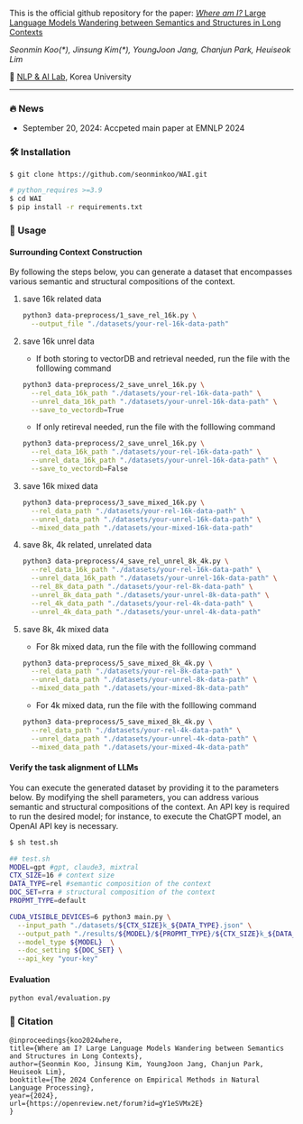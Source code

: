 This is the official github repository for the paper: [_Where am I?_ Large Language Models Wandering between Semantics and Structures in Long Contexts](https://openreview.net/forum?id=gY1eSVMx2E)

*Seonmin Koo(\*), Jinsung Kim(\*), YoungJoon Jang, Chanjun Park, Heuiseok Lim* 

🏫 [NLP & AI Lab](https://blpkorea.cafe24.com/wp/), Korea University

---
### 🔥 News
- September 20, 2024: Accpeted main paper at EMNLP 2024

### 🛠️ Installation
```bash
$ git clone https://github.com/seonminkoo/WAI.git
```

```bash
# python_requires >=3.9
$ cd WAI
$ pip install -r requirements.txt 
```

### 🚀 Usage

#### Surrounding Context Construction

By following the steps below, you can generate a dataset that encompasses various semantic and structural compositions of the context.

1. save 16k related data

    ```bash
    python3 data-preprocess/1_save_rel_16k.py \
      --output_file "./datasets/your-rel-16k-data-path"
    ```

2. save 16k unrel data

    - If both storing to vectorDB and retrieval needed, run the file with the folllowing command
    ```bash
    python3 data-preprocess/2_save_unrel_16k.py \
      --rel_data_16k_path "./datasets/your-rel-16k-data-path" \
      --unrel_data_16k_path "./datasets/your-unrel-16k-data-path" \
      --save_to_vectordb=True
    ```

    - If only retireval needed, run the file with the folllowing command
    ```bash
    python3 data-preprocess/2_save_unrel_16k.py \
      --rel_data_16k_path "./datasets/your-rel-16k-data-path" \
      --unrel_data_16k_path "./datasets/your-unrel-16k-data-path" \
      --save_to_vectordb=False
    ```

3. save 16k mixed data

    ```bash
    python3 data-preprocess/3_save_mixed_16k.py \
      --rel_data_path "./datasets/your-rel-16k-data-path" \
      --unrel_data_path "./datasets/your-unrel-16k-data-path" \
      --mixed_data_path "./datasets/your-mixed-16k-data-path"
    ```

4. save 8k, 4k related, unrelated data

    ```bash
    python3 data-preprocess/4_save_rel_unrel_8k_4k.py \
      --rel_data_16k_path "./datasets/your-rel-16k-data-path" \
      --unrel_data_16k_path "./datasets/your-unrel-16k-data-path" \
      --rel_8k_data_path "./datasets/your-rel-8k-data-path" \
      --unrel_8k_data_path "./datasets/your-unrel-8k-data-path" \
      --rel_4k_data_path "./datasets/your-rel-4k-data-path" \
      --unrel_4k_data_path "./datasets/your-unrel-4k-data-path"
    ```

5. save 8k, 4k mixed data

    - For 8k mixed data, run the file with the folllowing command

    ```bash
    python3 data-preprocess/5_save_mixed_8k_4k.py \
      --rel_data_path "./datasets/your-rel-8k-data-path" \
      --unrel_data_path "./datasets/your-unrel-8k-data-path" \
      --mixed_data_path "./datasets/your-mixed-8k-data-path"
    ```

    - For 4k mixed data, run the file with the folllowing command

    ```bash
    python3 data-preprocess/5_save_mixed_8k_4k.py \
      --rel_data_path "./datasets/your-rel-4k-data-path" \
      --unrel_data_path "./datasets/your-unrel-4k-data-path" \
      --mixed_data_path "./datasets/your-mixed-4k-data-path"
    ```

#### Verify the task alignment of LLMs

You can execute the generated dataset by providing it to the parameters below. By modifying the shell parameters, you can address various semantic and structural compositions of the context. An API key is required to run the desired model; for instance, to execute the ChatGPT model, an OpenAI API key is necessary.
```bash
$ sh test.sh
```

```bash
## test.sh
MODEL=gpt #gpt, claude3, mixtral
CTX_SIZE=16 # context size
DATA_TYPE=rel #semantic composition of the context
DOC_SET=rra # structural composition of the context
PROPMT_TYPE=default

CUDA_VISIBLE_DEVICES=6 python3 main.py \
  --input_path "./datasets/${CTX_SIZE}k_${DATA_TYPE}.json" \
  --output_path "./results/${MODEL}/${PROPMT_TYPE}/${CTX_SIZE}k_${DATA_TYPE}-${DOC_SET}_res.csv" \
  --model_type ${MODEL}  \
  --doc_setting ${DOC_SET} \
  --api_key "your-key"

```
#### Evaluation
```bash
python eval/evaluation.py 
```


### 📖 Citation

```
@inproceedings{koo2024where,
title={Where am I? Large Language Models Wandering between Semantics and Structures in Long Contexts},
author={Seonmin Koo, Jinsung Kim, YoungJoon Jang, Chanjun Park, Heuiseok Lim},
booktitle={The 2024 Conference on Empirical Methods in Natural Language Processing},
year={2024},
url={https://openreview.net/forum?id=gY1eSVMx2E}
}
```
